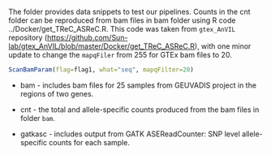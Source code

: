 

The folder provides data snippets to test our pipelines. Counts in the cnt folder can be reproduced from bam files in bam folder using R code ../Docker/get_TReC_ASReC.R. This code was taken from ```gtex_AnVIL``` repository (https://github.com/Sun-lab/gtex_AnVIL/blob/master/Docker/get_TReC_ASReC.R), with one minor update to change the ```mapqFiler``` from 255 for GTEx bam files to 20. 

```R
ScanBamParam(flag=flag1, what="seq", mapqFilter=20)
```


+ bam - includes bam files for 25 samples from GEUVADIS project in the regions of two genes.

+ cnt - the total and allele-specific counts produced from the bam files in folder ```bam```.

+ gatkasc - includes output from GATK ASEReadCounter: SNP level allele-specific counts for each sample.

